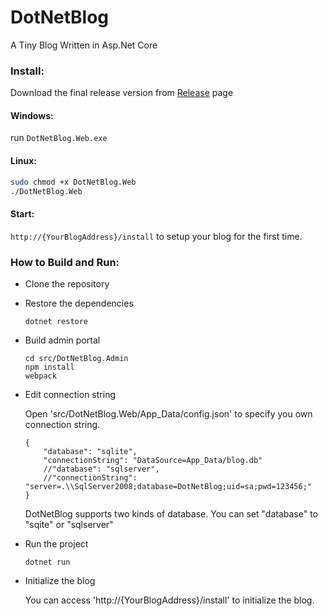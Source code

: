 # DotNetBlog
A Tiny Blog Written in Asp.Net Core

### Install:
Download the final release version from [Release](https://github.com/OmidID/DotNetBlog/releases/) page

#### Windows:
run `DotNetBlog.Web.exe`

#### Linux:
```bash
sudo chmod +x DotNetBlog.Web
./DotNetBlog.Web
```

#### Start:
`http://{YourBlogAddress}/install` to setup your blog for the first time.

### How to Build and Run:

*   Clone the repository
*   Restore the dependencies

    ```
    dotnet restore
    ```
*   Build admin portal

    ```
    cd src/DotNetBlog.Admin
    npm install
    webpack
    ```

*   Edit connection string

	Open 'src/DotNetBlog.Web/App_Data/config.json' to specify you own connection string.

    ```
    {
        "database": "sqlite",
        "connectionString": "DataSource=App_Data/blog.db"
        //"database": "sqlserver",
        //"connectionString": "server=.\\SqlServer2008;database=DotNetBlog;uid=sa;pwd=123456;"
    }
    ```

    DotNetBlog supports two kinds of database. You can set "database" to "sqite" or "sqlserver"
*   Run the project

    ```
    dotnet run
    ```
*   Initialize the blog

    You can access 'http://{YourBlogAddress}/install' to initialize the blog.
